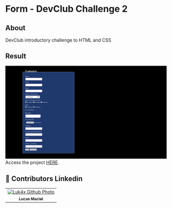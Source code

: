 <h1>
    Form - DevClub Challenge 2
</h1>

## About
<p>DevClub introductory challenge to HTML and CSS</p>

## Result
<img src="./assets/result.png" alt="challenge-result">
Access the project <a href="https://luk4x.github.io/DevClub-Desafio2-Formulario/" target="_blank">HERE</a>.

## 🤝 Contributors Linkedin
<table>
  <tr>
    <td align="center">
      <a href="https://www.linkedin.com/in/lucasmacielf/">
        <img src="https://avatars.githubusercontent.com/Luk4x" width="100px;" alt="Luk4x Github Photo"/><br>
        <sub>
          <b>Lucas Maciel</b>
        </sub>
      </a>
    </td>
  </tr>
</table>
